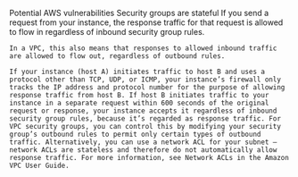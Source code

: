 Potential AWS vulnerabilities
  Security groups are stateful
    If you send a request from your instance, the response traffic for that request is allowed to flow in regardless of inbound security group rules.

    In a VPC, this also means that responses to allowed inbound traffic are allowed to flow out, regardless of outbound rules.

    If your instance (host A) initiates traffic to host B and uses a protocol other than TCP, UDP, or ICMP, your instance’s firewall only tracks the IP address and protocol number for the purpose of allowing response traffic from host B. If host B initiates traffic to your instance in a separate request within 600 seconds of the original request or response, your instance accepts it regardless of inbound security group rules, because it’s regarded as response traffic. For VPC security groups, you can control this by modifying your security group’s outbound rules to permit only certain types of outbound traffic. Alternatively, you can use a network ACL for your subnet — network ACLs are stateless and therefore do not automatically allow response traffic. For more information, see Network ACLs in the Amazon VPC User Guide.
